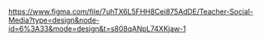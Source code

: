 https://www.figma.com/file/7uhTX6L5FHH8Cei875AdDE/Teacher-Social-Media?type=design&node-id=6%3A33&mode=design&t=s808qANpL74XKjaw-1